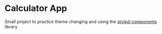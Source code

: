 # Calculator App
Small project to practice theme changing and using the [styled-components](https://styled-components.com/) library
